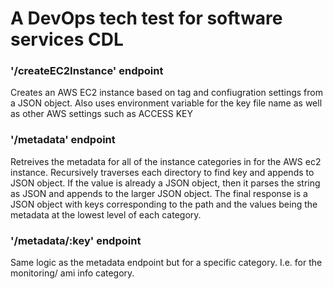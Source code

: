 # A DevOps tech test for software services CDL

### '/createEC2Instance' endpoint

Creates an AWS EC2 instance based on tag and confiugration settings from a JSON object. Also uses environment variable for the key file name as well as other AWS settings such as ACCESS KEY 

### '/metadata' endpoint

Retreives the metadata for all of the instance categories in for the AWS ec2 instance. Recursively traverses each directory to find key and appends to JSON object. If the value is already a JSON object, then it parses the string as JSON and appends to the larger JSON object. The final response is a JSON object with keys corresponding to the path and the values being the metadata at the lowest level of each category.

### '/metadata/:key' endpoint

Same logic as the metadata endpoint but for a specific category. I.e. for the monitoring/ ami info category.
